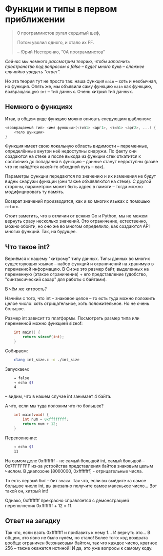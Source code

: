 # Функции и типы в первом приближении

> 0 программистов ругал сердитый шeф,
>
> Потом уволил одного, и стало их FF.
>
> – Юрий Нестеренко, "0A программистов"

*Сейчас мы немного рассмотрим теорию, чтобы заполнить пространство под
вопросом о false – будет много букв – сложнее случайно увидеть "ответ".*

Но эта теория тут не просто так: наша функция `main` – хоть и необычная, но
функция. Опять же, мы объявили саму функцию `main` как функцию,
возвращающую `int` – тип данных. Очень хитрый тип данных.

## Немного о функциях

Итак, в общем виде функцию можно описать следующим шаблоном:

```C
<возвращаемый тип> <имя функции>(<тип1> <арг1>, <тип1> <арг2>, ...) {
    <тело функции>
}
```

Функция имеет свою локальную область видимости – переменные, определённые
внутри неё недоступны снаружи. По факту они создаются на стеке
и после выхода из функции стек откатится к состоянию до попадания в функцию
– данные станут недоступны (разве что не найдётся какой-то обходной путь – хак).

Параметры функции передаются по значению и их изменения не будут видны
снаружи функции (они также объявляются на стеке). С другой стороны,
параметром может быть адрес в памяти – тогда можно модифицировать ту память.

Возврат значений производится, как и во многих языках с помошью `return`.

Стоит заметить, что в отличии от всяких Go и Python, мы не можем вернуть
сразу несколько значений. Это ограничение, естественно, можно обойти, но
оно же во многом определило, как создаются API многих функций. Так, на будущее.

## Что такое int?

Вернёмся к нашему "хитрому" типу данных. Типы данных во многих существующих
языках – набор функций и ограничений на хранимую в переменной информацию.
В Си же это размер байт, выделенных на переменную (этакое ограничение) +
его представление (удобство, "синтаксический сахар" для работы с байтами).

В чём же хитрость?

Начнём с того, что int – знаковое целое – то есть туда можно положить
целое число: хоть отрицательное, хоть положительное. Но не очень большое.

Размер int зависит то платформы. Посмотреть размер типа или
переменной можно функцией sizeof:

```C
    int main() {
        return sizeof(int);
    }
```

Собираем:

```Bash
    clang int_size.c -o ./int_size
```

Запускаем:

```Bash
    → false
    → echo $?
    4
```

– видим, что в нашем случае int занимает 4 байта.

А что, если мы туда положим что-то большее?

```C
    int main(void) {
        int num = 0xffffffff;
        return num + 12;
    }
```

Переполнение:

```Bash
    → echo $?
    11
```

На самом деле 0xffffffff – не самый большой int, самый большой – 0x7FFFFFFF
из-за устройства представления байтов знаковым целым числом. В диапозоне
[8000000, 0xffffffff] - отрицательные числа.

То есть первый бит – бит знака. Так что, если вы выйдите за самое большое число
int, вы внезапно получите самое маленькое число... Вот такой он, хитрый int!

Однако, 0xffffffff прекрасно справляется с демонстрацией переполнения
0xffffffff + 12 = 11.

## Ответ на загадку

Так что, если взять 0xffffffff и прибавить к нему 1... И вернуть это...
В общем, это явно не было нулём, но стало! Более того: код возврата вообще
ограничен беззнаковым байтом, так что каждое число, кратное 256 – также окажется
истиной! И да, это уже вопросы к самому коду.
